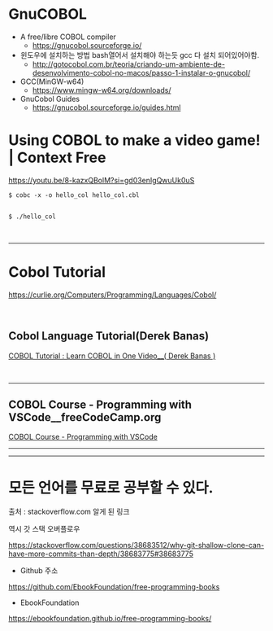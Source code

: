 # GnuCOBOL
- A free/libre COBOL compiler
  - https://gnucobol.sourceforge.io/
- 윈도우에 설치하는 방법 bash열어서 설치해야 하는듯 gcc 다 설치 되어있어야함.
  - http://gotocobol.com.br/teoria/criando-um-ambiente-de-desenvolvimento-cobol-no-macos/passo-1-instalar-o-gnucobol/
- GCC(MinGW-w64)
  - https://www.mingw-w64.org/downloads/
- GnuCobol Guides
  - https://gnucobol.sourceforge.io/guides.html

# Using COBOL to make a video game! | Context Free

https://youtu.be/8-kazxQBolM?si=gd03enIgQwuUk0uS

```
$ cobc -x -o hello_col hello_col.cbl


$ ./hello_col
```

<br>

<hr>


# Cobol Tutorial

https://curlie.org/Computers/Programming/Languages/Cobol/

<br>



## Cobol Language Tutorial(Derek Banas)

[COBOL Tutorial : Learn COBOL in One Video\_\_(
Derek Banas
)](https://youtu.be/TBs7HXI76yU)

<br>

<hr>

## COBOL Course - Programming with VSCode\_\_freeCodeCamp.org

[COBOL Course - Programming with VSCode](https://youtu.be/RdMAEdGvtLA)

<hr>



<hr>

# 모든 언어를 무료로 공부할 수 있다.

출처 : stackoverflow.com 알게 된 링크

역시 갓 스택 오버플로우

https://stackoverflow.com/questions/38683512/why-git-shallow-clone-can-have-more-commits-than-depth/38683775#38683775

- Github 주소

https://github.com/EbookFoundation/free-programming-books

- EbookFoundation

https://ebookfoundation.github.io/free-programming-books/
